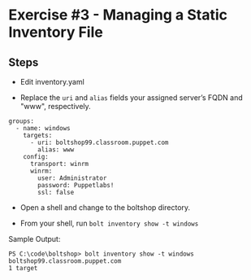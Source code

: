 # Exercise #3 - Managing a Static Inventory File

## Steps

- Edit inventory.yaml

- Replace the `uri` and `alias` fields your assigned server’s FQDN and "www", respectively.

```
groups:
  - name: windows
    targets:
      - uri: boltshop99.classroom.puppet.com
        alias: www
    config:
      transport: winrm
      winrm:
        user: Administrator
        password: Puppetlabs!
        ssl: false
```

- Open a shell and change to the boltshop directory.

- From your shell, run `bolt inventory show -t windows`



Sample Output:

```
PS C:\code\boltshop> bolt inventory show -t windows
boltshop99.classroom.puppet.com
1 target
```